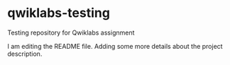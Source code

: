 # qwiklabs-testing
Testing repository for Qwiklabs assignment

I am editing the README file. Adding some more details about the project description.
